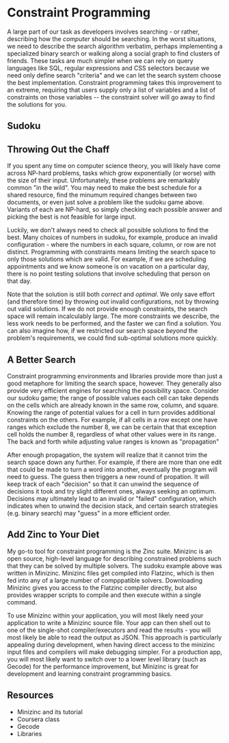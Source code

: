 # Constraint Programming

A large part of our task as developers involves searching - or rather,
describing how the *computer* should be searching. In the worst situations,
we need to describe the search algorithm verbatim, perhaps implementing a
specialized binary search or walking along a social graph to find clusters
of friends. These tasks are much simpler when we can rely on query languages
like SQL, regular expressions and CSS selectors because we need only define
search "criteria" and we can let the search system choose the best
implementation. Constraint programming takes this improvement to an extreme,
requiring that users supply only a list of variables and a list of
constraints on those variables -- the constraint solver will go away to find
the solutions for you.

## Sudoku

## Throwing Out the Chaff

If you spent any time on computer science theory, you will likely have come
across NP-hard problems, tasks which grow exponentially (or worse) with the
size of their input. Unfortunately, these problems are remarkably common "in
the wild". You may need to make the best schedule for a shared resource,
find the minumum required changes between two documents, or even just solve
a problem like the sudoku game above. Variants of each are NP-hard, so
simply checking each possible answer and picking the best is not feasible
for large input.

Luckily, we don't always need to check all possible solutions to find the
best. Many choices of numbers in sudoku, for example, produce an invalid
configuration - where the numbers in each square, column, or row are not
distinct. Programming with constraints means limiting the search space to
only those solutions which are valid.  For example, if we are scheduling
appointments and we know someone is on vacation on a particular day, there
is no point testing solutions that involve scheduling that person on that
day.

Note that the solution is still both *correct* and *optimal*. We only save
effort (and therefore time) by throwing out invalid configurations, not by
throwing out valid solutions. If we do not provide enough constraints, the
search space will remain incalculably large. The more constraints we
describe, the less work needs to be performed, and the faster we can find a
solution. You can also imagine how, if we restricted our search space
*beyond* the problem's requirements, we could find sub-optimal solutions
more quickly.

## A Better Search

Constraint programming environments and libraries provide more than just a
good metaphore for limiting the search space, however. They generally also
provide very efficient engines for searching the possibility space. Consider
our sudoku game; the range of possible values each cell can take depends on
the cells which are already known in the same row, column, and square.
Knowing the range of potential values for a cell in turn provides additional
constraints on the others. For example, if all cells in a row except one
have ranges which exclude the number 8, we can be certain that that
exception cell holds the number 8, regardless of what other values were in
its range. The back and forth while adjusting value ranges is known as
"propagation"

After enough propagation, the system will realize that it cannot trim the
search space down any further. For example, if there are more than one edit
that could be made to turn a word into another, eventually the program will
need to guess. The guess then triggers a new round of propation. It will
keep track of each "decision" so that it can unwind the sequence of
decisions it took and try slight different ones, always seeking an optimum.
Decisions may ultimately lead to an invalid or "failed" configuration, which
indicates when to unwind the decision stack, and certain search strategies
(e.g. binary search) may "guess" in a more efficient order.

## Add Zinc to Your Diet

My go-to tool for constraint programming is the Zinc suite. Minizinc is an
open source, high-level language for describing constrained problems such
that they can be solved by multiple solvers. The sudoku example above was
written in Minizinc. Minizinc files get compiled into Flatzinc, which is
then fed into any of a large number of compppatible solvers. Downloading
Minizinc gives you access to the Flatzinc compiler directly, but also
provides wrapper scripts to compile and then execute within a single
command.

To use Minizinc within your application, you will most likely need your
application to write a Minizinc source file. Your app can then shell out to
one of the single-shot compiler/executors and read the results - you will
most likely be able to read the output as JSON. This approach is
particularly appealing during development, when having direct access to the
minizinc input files and compilers will make debugging simpler. For a
production app, you will most likely want to switch over to a lower level
library (such as Gecode) for the performance improvement, but Minizinc is
great for development and learning constraint programming basics.

## Resources

* Minizinc and its tutorial
* Coursera class
* Gecode
* Libraries
